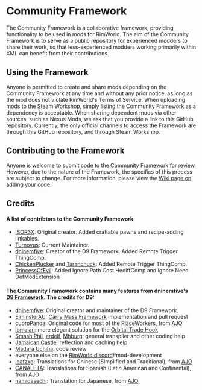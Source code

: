 # Community Framework
The Community Framework is a collaborative framework, providing functionality to be used in mods for RimWorld. The aim of the Community Framework is to serve as a public repository for experienced modders to share their work, so that less-experienced modders working primarily within XML can benefit from their contributions.

## Using the Framework
Anyone is permitted to create and share mods depending on the Community Framework at any time and without any prior notice, as long as the mod does not violate RimWorld's Terms of Service.
When uploading mods to the Steam Workshop, simply listing the Community Framework as a dependency is acceptable. When sharing dependent mods via other sources, such as Nexus Mods, we ask that you provide a link to this GitHub repository.
Currently, the only official channels to access the Framework are through this GitHub repository, and through Steam Workshop.

## Contributing to the Framework
Anyone is welcome to submit code to the Community Framework for review. However, due to the nature of the Framework, the specifics of this process are subject to change. For more information, please view the [Wiki page on adding your code](https://github.com/ISOR3X/communityframework/wiki/Adding-your-code).

## Credits
#### A list of contribtors to the Community Framework:
- [ISOR3X](https://github.com/ISOR3X): Original creator. Added craftable pawns and recipe-adding linkables.
- [Turnovus](https://github.com/Turnovus): Current Maintainer.
- [dninemfive](https://github.com/dninemfive): Creator of the D9 Framework. Added Remote Trigger ThingComp.
- [ChickenPlucker](https://steamcommunity.com/id/chickenplcker) and [Taranchuck](https://github.com/Taranchuk): Added Remote Trigger ThingComp.
- [PrincessOfEvil](): Added Ignore Path Cost HediffComp and Ignore Need DefModExtension
#### The Community Framework contains many features from dninemfive's [D9 Framework](https://github.com/dninemfive/d9framework). The credits for D9:
- [dninemfive](https://github.com/dninemfive): Original creator and maintainer of the D9 Framework.
- [ElminsterAU](https://github.com/ElminsterAU): [Carry Mass Framework](https://github.com/dninemfive/d9framework/wiki/Harmony-patches#carry-mass-framework) implementation and pull request
- [cuproPanda](https://github.com/CuproPanda): Original code for most of the [PlaceWorkers](https://github.com/dninemfive/d9framework/wiki/PlaceWorkers), from [AJO](https://github.com/dninemfive/ajolite)
- [lbmaian](https://github.com/lbmaian): more elegant solution for the [Orbital Trade Hook](https://github.com/dninemfive/d9framework/wiki/Harmony-patches#orbital-trade-hook)
- [Smash Phil](https://github.com/SmashPhil), [erdelf](https://github.com/erdelf), [Mhburg](https://github.com/Mhburg): general transpiler and other coding help
- [Jamaican Castle](https://steamcommunity.com/profiles/76561197998915712): reflection and caching help
- [Madara Uchiha](https://github.com/MadaraUchiha): code review
- everyone else on the [RimWorld discord](https://discord.gg/rimworld)#mod-development
- [leafzxg](https://github.com/leafzxg): Translations for Chinese (Simplified and Traditional), from [AJO](https://github.com/dninemfive/ajolite)
- [CANALETA](https://github.com/CANALETA): Translations for Spanish (Latin American and Continental), from [AJO](https://github.com/dninemfive/ajolite)
- [namidasechi](https://steamcommunity.com/profiles/76561198099924163): Translation for Japanese, from [AJO](https://github.com/dninemfive/ajolite)